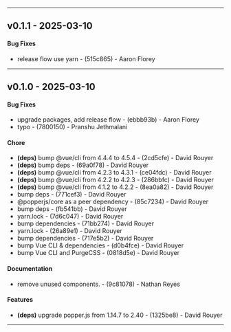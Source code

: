 - - -
## v0.1.1 - 2025-03-10
#### Bug Fixes
- release flow use yarn - (515c865) - Aaron Florey

- - -

## v0.1.0 - 2025-03-10
#### Bug Fixes
- upgrade packages, add release flow - (ebbb93b) - Aaron Florey
- typo - (7800150) - Pranshu Jethmalani
#### Chore
- **(deps)** bump @vue/cli from 4.4.4 to 4.5.4 - (2cd5cfe) - David Rouyer
- **(deps)** bump deps - (69a0f78) - David Rouyer
- **(deps)** bump @vue/cli from 4.2.3 to 4.3.1 - (ce04fdc) - David Rouyer
- **(deps)** bump @vue/cli from 4.2.2 to 4.2.3 - (286bbfc) - David Rouyer
- **(deps)** bump @vue/cli from 4.1.2 to 4.2.2 - (8ea0a82) - David Rouyer
- bump deps - (771cef3) - David Rouyer
- @popperjs/core as a peer dependency - (85c7234) - David Rouyer
- bump deps - (fb541bb) - David Rouyer
- yarn.lock - (7d6c047) - David Rouyer
- bump dependencies - (71bb274) - David Rouyer
- yarn.lock - (26a89e1) - David Rouyer
- bump dependencies - (717e5b2) - David Rouyer
- bump Vue CLI & dependencies - (d0b4fce) - David Rouyer
- bump Vue CLI and PurgeCSS - (0818d5e) - David Rouyer
#### Documentation
- remove unused components. - (9c81078) - Nathan Reyes
#### Features
- **(deps)** upgrade popper.js from 1.14.7 to 2.40 - (1325be8) - David Rouyer

- - -
